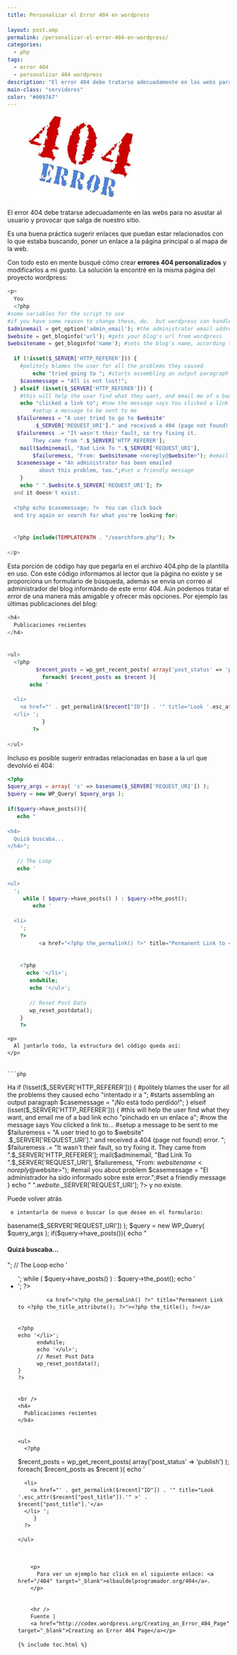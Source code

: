 ```yaml
---
title: Personalizar el Error 404 en wordpress

layout: post.amp
permalink: /personalizar-el-error-404-en-wordpress/
categories:
  - php
tags:
  - error 404
  - personalizar 404 wordpress
description: "El error 404 debe tratarse adecuadamente en las webs para no asustar al usuario y provocar que salga de nuestro sitio."
main-class: "servidores"
color: "#0097A7"
---
```

<figure>
  <img src="/assets/img/2012/08/4041.jpg" alt="" title="404"   />
</figure>

El error 404 debe tratarse adecuadamente en las webs para no asustar al usuario y provocar que salga de nuestro sitio.

Es una buena práctica sugerir enlaces que puedan estar relacionados con lo que estaba buscando, poner un enlace a la página principal o al mapa de la web.

Con todo esto en mente busqué cómo crear **errores 404 personalizados** y modificarlos a mi gusto. La solución la encontré en la misma página del proyecto wordpress:  

<!--ad-->

```php
<p>
  You
  <?php
#some variables for the script to use
#if you have some reason to change these, do.  but wordpress can handle it
$adminemail = get_option('admin_email'); #the administrator email address, according to wordpress
$website = get_bloginfo('url'); #gets your blog's url from wordpress
$websitename = get_bloginfo('name'); #sets the blog's name, according to wordpress

  if (!isset($_SERVER['HTTP_REFERER'])) {
    #politely blames the user for all the problems they caused
        echo "tried going to "; #starts assembling an output paragraph
    $casemessage = "All is not lost!";
  } elseif (isset($_SERVER['HTTP_REFERER'])) {
    #this will help the user find what they want, and email me of a bad link
    echo "clicked a link to"; #now the message says You clicked a link to...
        #setup a message to be sent to me
   $failuremess = "A user tried to go to $website"
        .$_SERVER['REQUEST_URI']." and received a 404 (page not found) error. ";
   $failuremess .= "It wasn't their fault, so try fixing it.  
        They came from ".$_SERVER['HTTP_REFERER'];
    mail($adminemail, "Bad Link To ".$_SERVER['REQUEST_URI'],
        $failuremess, "From: $websitename <noreply@$website>"); #email you about problem
   $casemessage = "An administrator has been emailed
          about this problem, too.";#set a friendly message
    }
    echo " ".$website.$_SERVER['REQUEST_URI']; ?>
  and it doesn't exist.

  <?php echo $casemessage; ?>  You can click back
  and try again or search for what you're looking for:


  <?php include(TEMPLATEPATH . "/searchform.php"); ?>

</p>

```

Esta porción de código hay que pegarla en el archivo 404.php de la plantilla en uso. Con este código informamos al lector que la página no existe y se proporciona un formulario de búsqueda, además se envía un correo al administrador del blog informándo de este error 404. Aún podemos tratar el error de una manera más amigable y ofrecer más opciones. Por ejemplo las últimas publicaciones del blog:

```php
<h4>
  Publicaciones recientes
</h4>


<ul>
  <?php
         $recent_posts = wp_get_recent_posts( array('post_status' => 'publish') );
           foreach( $recent_posts as $recent ){
       echo '

  <li>
    <a href="' . get_permalink($recent["ID"]) . '" title="Look '.esc_attr($recent["post_title"]).'" >' .   $recent["post_title"].'</a>
  </li> ';
           }
        ?>

</ul>

```

Incluso es posible sugerir entradas relacionadas en base a la url que devolvió el 404:

```php
<?php
$query_args = array( 's' => basename($_SERVER['REQUEST_URI']) );
$query = new WP_Query( $query_args );

if($query->have_posts()){
   echo "

<h4>
  Quizá buscaba...
</h4>";

   // The Loop
   echo '

<ul>
  ';
     while ( $query->have_posts() ) : $query->the_post();
        echo '

  <li>
    ';
    ?>
          <a href="<?php the_permalink() ?>" title="Permanent Link to <?php the_title_attribute(); ?>"><?php the_title(); ?></a>


    <?php
      echo '</li>';
       endwhile;
       echo '</ul>';

       // Reset Post Data
       wp_reset_postdata();
    }
    ?>

```


    <p>
      Al juntarlo todo, la estructura del código queda así:
    </p>


    ```php



<p>
  Ha
  <?php
   #some variables for the script to use
   #if you have some reason to change these, do.  but wordpress can handle it
   $adminemail = get_option('admin_email'); #the administrator email address, according to wordpress
   $website = get_bloginfo('url'); #gets your blog's url from wordpress
   $websitename = get_bloginfo('name'); #sets the blog's name, according to wordpress

   if (!isset($_SERVER['HTTP_REFERER'])) {
      #politely blames the user for all the problems they caused
      echo "intentado ir a "; #starts assembling an output paragraph
      $casemessage = "¡No está todo perdido!";
   } elseif (isset($_SERVER['HTTP_REFERER'])) {
      #this will help the user find what they want, and email me of a bad link
      echo "pinchado en un enlace a"; #now the message says You clicked a link to...
      #setup a message to be sent to me
      $failuremess = "A user tried to go to $website"
      .$_SERVER['REQUEST_URI']." and received a 404 (page not found) error. ";
      $failuremess .= "It wasn't their fault, so try fixing it.  
      They came from ".$_SERVER['HTTP_REFERER'];
      mail($adminemail, "Bad Link To ".$_SERVER['REQUEST_URI'],
      $failuremess, "From: $websitename <noreply@$website>"); #email you about problem
        $casemessage = "El administrador ha sido informado sobre este error.";#set a friendly message
     }
     echo " ".$website.$_SERVER['REQUEST_URI']; ?>
     y no existe.

  <?php echo $casemessage; ?>  Puede volver atrás
     e intentarlo de nuevo o buscar lo que desee en el formulario:


  <?php include(TEMPLATEPATH . "/searchform.php"); ?>

</p>


<?php
   $query_args = array( 's' => basename($_SERVER['REQUEST_URI']) );
   $query = new WP_Query( $query_args );

   if($query->have_posts()){
      echo "

<h4>
  Quizá buscaba...
</h4>";

      // The Loop
      echo '

<ul>
  ';
        while ( $query->have_posts() ) : $query->the_post();
           echo '

  <li>
    ';
    ?>
             <a href="<?php the_permalink() ?>" title="Permanent Link to <?php the_title_attribute(); ?>"><?php the_title(); ?></a>


    <?php
    echo '</li>';
          endwhile;
          echo '</ul>';
          // Reset Post Data
          wp_reset_postdata();
    }
    ?>


    <br />
    <h4>
      Publicaciones recientes
    </h4>


    <ul>
      <?php
   $recent_posts = wp_get_recent_posts( array('post_status' => 'publish') );
         foreach( $recent_posts as $recent ){
            echo '

      <li>
        <a href="' . get_permalink($recent["ID"]) . '" title="Look '.esc_attr($recent["post_title"]).'" >' .   $recent["post_title"].'</a>
      </li> ';
         }
      ?>

    </ul>

```


    <p>
      Para ver un ejemplo haz click en el siguiente enlace: <a href="/404" target="_blank">elbauldelprogramador.org/404</a>.
    </p>


    <hr />
    Fuente |
    <a href="http://codex.wordpress.org/Creating_an_Error_404_Page" target="_blank">Creating an Error 404 Page</a></p>

{% include toc.html %}
